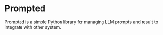 # Prompted

Prompted is a simple Python library for managing LLM prompts and result to integrate with other system.



